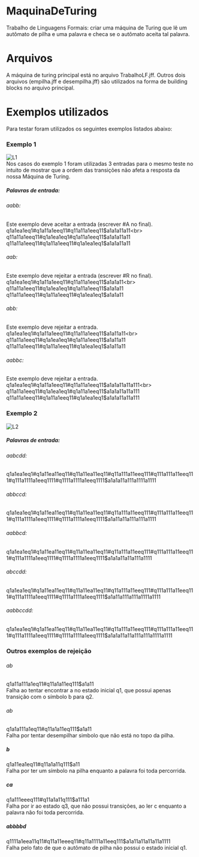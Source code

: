 # MaquinaDeTuring
Trabalho de Linguagens Formais: criar uma máquina de Turing que lê um autômato de pilha e uma palavra e checa se o autômato aceita tal palavra.


# Arquivos
A máquina de turing principal está no arquivo TrabalhoLF.jff. 
Outros dois arquivos (empilha.jff e desempilha.jff) são utilizados na forma de building blocks no arquivo principal.

# Exemplos utilizados
Para testar foram utilizados os seguintes exemplos listados abaixo:

### Exemplo 1
![L1](https://i.ibb.co/W6312MR/l1.gif)
<br>
Nos casos do exemplo 1 foram utilizadas 3 entradas para o mesmo teste no intuito de mostrar que a ordem das transições não afeta a resposta da nossa Máquina de Turing.

##### Palavras de entrada:

###### aabb:
Este exemplo deve aceitar a entrada (escrever #A no final).<br>
q1a1ea1eq1#q1a11a1eeq11#q11a11a1eeq11$a1a1a11a11<br>
q11a11a1eeq11#q1a1ea1eq1#q1a11a1eeq11$a1a1a11a11<br>
q11a11a1eeq11#q1a11a1eeq11#q1a1ea1eq1$a1a1a11a11<br>

###### aab:
Este exemplo deve rejeitar a entrada (escrever #R no final).<br>
q1a1ea1eq1#q1a11a1eeq11#q11a11a1eeq11$a1a1a11<br>
q11a11a1eeq11#q1a1ea1eq1#q1a11a1eeq11$a1a1a11<br>
q11a11a1eeq11#q1a11a1eeq11#q1a1ea1eq1$a1a1a11<br>

###### abb:
Este exemplo deve rejeitar a entrada.<br>
q1a1ea1eq1#q1a11a1eeq11#q11a11a1eeq11$a1a11a11<br>
q11a11a1eeq11#q1a1ea1eq1#q1a11a1eeq11$a1a11a11<br>
q11a11a1eeq11#q1a11a1eeq11#q1a1ea1eq1$a1a11a11<br>

###### aabbc:
Este exemplo deve rejeitar a entrada.<br>
q1a1ea1eq1#q1a11a1eeq11#q11a11a1eeq11$a1a1a11a11a111<br>
q11a11a1eeq11#q1a1ea1eq1#q1a11a1eeq11$a1a1a11a11a111<br>
q11a11a1eeq11#q1a11a1eeq11#q1a1ea1eq1$a1a1a11a11a111<br>

### Exemplo 2

![L2](https://i.ibb.co/fSXHX1V/l2.gif)

##### Palavras de entrada:

###### aabcdd:
q1a1ea1eq1#q1a11ea11eq11#q11a11ea11eq11#q11a111a11eeq111#q111a111a11eeq111#q111a1111a1eeq1111#q1111a1111a1eeq1111$a1a1a11a111a1111a1111

###### abbccd:
q1a1ea1eq1#q1a11ea11eq11#q11a11ea11eq11#q11a111a11eeq111#q111a111a11eeq111#q111a1111a1eeq1111#q1111a1111a1eeq1111$a1a11a11a111a111a1111

###### aabbcd:
q1a1ea1eq1#q1a11ea11eq11#q11a11ea11eq11#q11a111a11eeq111#q111a111a11eeq111#q111a1111a1eeq1111#q1111a1111a1eeq1111$a1a1a11a11a111a1111

###### abccdd:
q1a1ea1eq1#q1a11ea11eq11#q11a11ea11eq11#q11a111a11eeq111#q111a111a11eeq111#q111a1111a1eeq1111#q1111a1111a1eeq1111$a1a11a111a111a1111a1111

###### aabbccdd:
q1a1ea1eq1#q1a11ea11eq11#q11a11ea11eq11#q11a111a11eeq111#q111a111a11eeq111#q111a1111a1eeq1111#q1111a1111a1eeq1111$a1a1a11a11a111a111a1111a1111


### Outros exemplos de rejeição

###### ab
q1a11a111a1eq11#q11a1a11eq111$a1a11 <br>
Falha ao tentar encontrar a no estado inicial q1, que possui apenas transição com o símbolo b para q2.

###### ab
q1a1a111a1eq11#q11a1a11eq111$a1a11 <br>
Falha por tentar desempilhar simbolo que não está no topo da pilha.

##### b
q1a11ea1eq11#q11a1a11q111$a11 <br>
Falha por ter um símbolo na pilha enquanto a palavra foi toda percorrida.

##### ca
q1a111eeeq111#q11a1a11q111$a111a1 <br>
Falha por ir ao estado q3, que não possui transições, ao ler c enquanto a palavra não foi toda percorrida.

##### abbbbd
q1111a1eea11q11#q11a11eeeq11#q11a1111a11eeq111$a1a11a11a11a11a1111 <br>
Falha pelo fato de que o autômato de pilha não possui o estado inicial q1.
